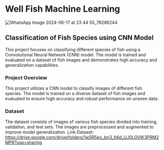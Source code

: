# Well Fish Machine Learning 
![WhatsApp Image 2024-06-17 at 23 44 55_78286244](https://github.com/WF-WellFish/WellFish-Machine-Learning/assets/72650963/68eeefbd-c4e1-48ba-9e2e-401c729e4cb4)


## Classification of Fish Species using CNN Model
This project focuses on classifying different species of fish using a Convolutional Neural Network (CNN) model. The model is trained and evaluated on a dataset of fish images and demonstrates high accuracy and generalization capabilities.

### Project Overview
This project utilizes a CNN model to classify images of different fish species. The model is trained on a diverse dataset of fish images and evaluated to ensure high accuracy and robust performance on unseen data.

### Dataset
The dataset consists of images of various fish species divided into training, validation, and test sets. The images are preprocessed and augmented to improve model generalization.
Link Dataset: https://drive.google.com/drive/folders/1w5R5eo_bn3_fdId_UJ0LGVIK3PRM2MP6?usp=sharing
